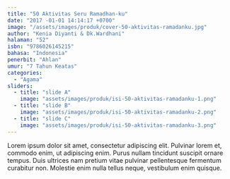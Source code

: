```yaml
---
title: "50 Aktivitas Seru Ramadhan-ku"
date: "2017 -01-01 14:14:17 +0700"
image: "/assets/images/produk/cover-50-aktivitas-ramadanku.jpg"
author: "Kenia Diyanti & Dk.Wardhani"
halaman: "52"
isbn: "9786026145215"
bahasa: "Indonesia"
penerbit: "Ahlan"
umur: "7 Tahun Keatas"
categories: 
  - "Agama"
sliders: 
  - title: "slide A"
    image: "assets/images/produk/isi-50-aktivitas-ramadanku-1.png"
  - title: "slide B"
    image: "assets/images/produk/isi-50-aktivitas-ramadanku-2.png"
  - title: "slide C"
    image: "assets/images/produk/isi-50-aktivitas-ramadanku-3.png"
---
```


Lorem ipsum dolor sit amet, consectetur adipiscing elit. Pulvinar lorem et, commodo enim, ut adipiscing enim. Purus nullam tincidunt suscipit ornare tempus. Duis ultrices nam pretium vitae pulvinar pellentesque fermentum curabitur non. Molestie enim nulla tellus neque, vestibulum enim quisque. 
